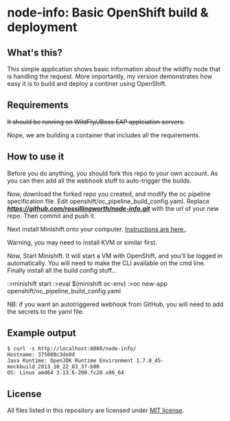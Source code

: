 node-info: Basic OpenShift build & deployment
===============================================

## What's this?

This simple application shows basic information about the wildfly node that is handling the request.
More importantly, my version demonstrates how easy it is to build and deploy a continer using OpenShift.

## Requirements
~~It should be running on WildFly/JBoss EAP applciation servers.~~

Nope, we are building a container that includes all the requirements.


## How to use it

Before you do anything, you should fork this repo to your own account.
As you can then add all the webhook stuff to auto-trigger the builds.

Now, download the forked repo you created, and modify the oc pipeline specification file.
Edit openshift/oc_pipeline_build_config.yaml.
Replace ***https://github.com/rossillingworth/node-info.git*** with the url of your new repo.
Then commit and push it.

Next install Minishift onto your computer. [Instructions are here.](https://docs.openshift.org/latest/minishift/getting-started/index.html).

Warning, you may need to install KVM or similar first.

Now, Start Minishift. It will start a VM with OpenShift, and you'll be logged in automatically.
You will need to make the CLI available on the cmd line.
Finally install all the build config stuff...

:>minishift start
:>eval $(minishift oc-env)
:>oc new-app openshift/oc_pipeline_build_config.yaml

NB: if you want an autotriggered webhook from GitHub, you will need to add the secrets to the yaml file.


## Example output

    $ curl -s http://localhost:8080/node-info/
    Hostname: 375008c3de0d
    Java Runtime: OpenJDK Runtime Environment 1.7.0_45-mockbuild_2013_10_22_03_37-b00
    OS: Linux amd64 3.13.6-200.fc20.x86_64

## License

All files listed in this repository are licensed under [MIT license](http://opensource.org/licenses/MIT).
